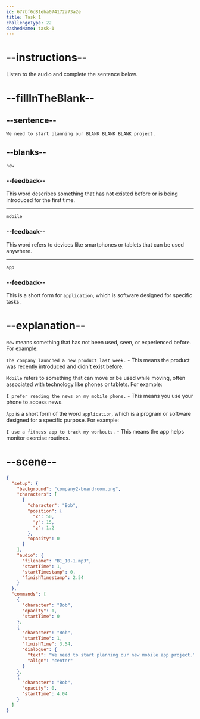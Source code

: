 ```yaml
---
id: 677bf6d81eba074172a73a2e
title: Task 1
challengeType: 22
dashedName: task-1
---
```

<!-- (Audio) Bob: We need to start planning our new mobile app project. -->

# --instructions--

Listen to the audio and complete the sentence below.

# --fillInTheBlank--

## --sentence--

`We need to start planning our BLANK BLANK BLANK project.`

## --blanks--

`new`

### --feedback--

This word describes something that has not existed before or is being introduced for the first time.

---

`mobile`

### --feedback--

This word refers to devices like smartphones or tablets that can be used anywhere.

---

`app`

### --feedback--

This is a short form for `application`, which is software designed for specific tasks.

# --explanation--

`New` means something that has not been used, seen, or experienced before. For example:

`The company launched a new product last week.` - This means the product was recently introduced and didn't exist before.

`Mobile` refers to something that can move or be used while moving, often associated with technology like phones or tablets. For example:

`I prefer reading the news on my mobile phone.` - This means you use your phone to access news.

`App` is a short form of the word `application`, which is a program or software designed for a specific purpose. For example:

`I use a fitness app to track my workouts.` - This means the app helps monitor exercise routines.

# --scene--

```json
{
  "setup": {
    "background": "company2-boardroom.png",
    "characters": [
      {
        "character": "Bob",
        "position": {
          "x": 50,
          "y": 15,
          "z": 1.2
        },
        "opacity": 0
      }
    ],
    "audio": {
      "filename": "B1_10-1.mp3",
      "startTime": 1,
      "startTimestamp": 0,
      "finishTimestamp": 2.54
    }
  },
  "commands": [
    {
      "character": "Bob",
      "opacity": 1,
      "startTime": 0
    },
    {
      "character": "Bob",
      "startTime": 1,
      "finishTime": 3.54,
      "dialogue": {
        "text": "We need to start planning our new mobile app project.",
        "align": "center"
      }
    },
    {
      "character": "Bob",
      "opacity": 0,
      "startTime": 4.04
    }
  ]
}
```
